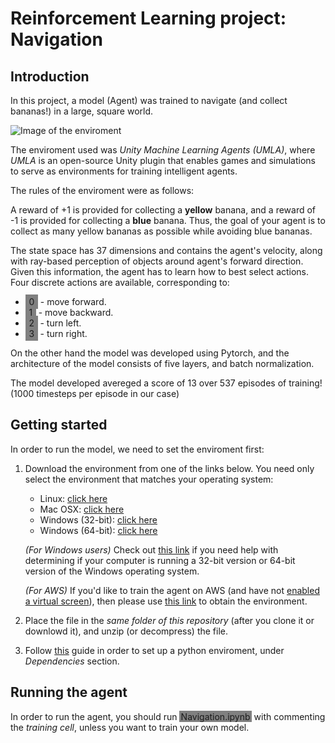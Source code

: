 

# Reinforcement Learning project: Navigation

## Introduction


In this project, a model (Agent) was trained to navigate (and collect bananas!) in a large, square world.

![Image of the enviroment](banana.gif)

The enviroment used was *Unity Machine Learning Agents (UMLA)*, where *UMLA* is an open-source Unity plugin that enables games and simulations to serve as environments for training intelligent agents.

 The rules of the enviroment were as follows:

A reward of +1 is provided for collecting a **yellow** banana, and a reward of -1 is provided for collecting a **blue** banana. Thus, the goal of your agent is to collect as many yellow bananas as possible while avoiding blue bananas.

The state space has 37 dimensions and contains the agent's velocity, along with ray-based perception of objects around agent's forward direction. Given this information, the agent has to learn how to best select actions. Four discrete actions are available, corresponding to:

* <span style="padding: .2em .4em; background-color:gray">0</span> - move forward.
* <span style="padding: .2em .4em; background-color:gray">1</span> - move backward.
* <span style="padding: .2em .4em; background-color:gray">2</span> - turn left.
* <span style="padding: .2em .4em; background-color:gray">3</span> - turn right.


On the other hand the model was developed using Pytorch, and the architecture of the model consists of five layers, and batch normalization. 

The model developed avereged a score of 13 over 537 episodes of training! (1000 timesteps per episode in our case)


## Getting started

In order to run the model, we need to set the enviroment first:

1. Download the environment from one of the links below. You need only select the environment that matches your operating system:
    * Linux: [click here](https://s3-us-west-1.amazonaws.com/udacity-drlnd/P1/Banana/Banana_Linux.zip)
    * Mac OSX: [click here](https://s3-us-west-1.amazonaws.com/udacity-drlnd/P1/Banana/Banana.app.zip)
    * Windows (32-bit): [click here](https://s3-us-west-1.amazonaws.com/udacity-drlnd/P1/Banana/Banana_Windows_x86.zip)
    * Windows (64-bit): [click here](https://s3-us-west-1.amazonaws.com/udacity-drlnd/P1/Banana/Banana_Windows_x86_64.zip)

    *(For Windows users)* Check out [this link](https://support.microsoft.com/en-us/help/827218/how-to-determine-whether-a-computer-is-running-a-32-bit-version-or-64) if you need help with determining if your computer is running a 32-bit version or 64-bit version of the Windows operating system.

    *(For AWS)* If you'd like to train the agent on AWS (and have not [enabled a virtual screen](https://github.com/Unity-Technologies/ml-agents/blob/master/docs/Training-on-Amazon-Web-Service.md)), then please use [this link](https://s3-us-west-1.amazonaws.com/udacity-drlnd/P1/Banana/Banana_Linux_NoVis.zip) to obtain the environment.
1. Place the file in the *same folder of this repository* (after you clone it or downlowd it), and unzip (or decompress) the file.

1. Follow [this](https://github.com/udacity/deep-reinforcement-learning) guide in order to set up a python enviroment, under *Dependencies* section.

## Running the agent

In order to run the agent, you should run <span style="padding: .05em .15em; background-color:gray">Navigation.ipynb</span> with commenting the *training cell*, unless you want to train your own model.
